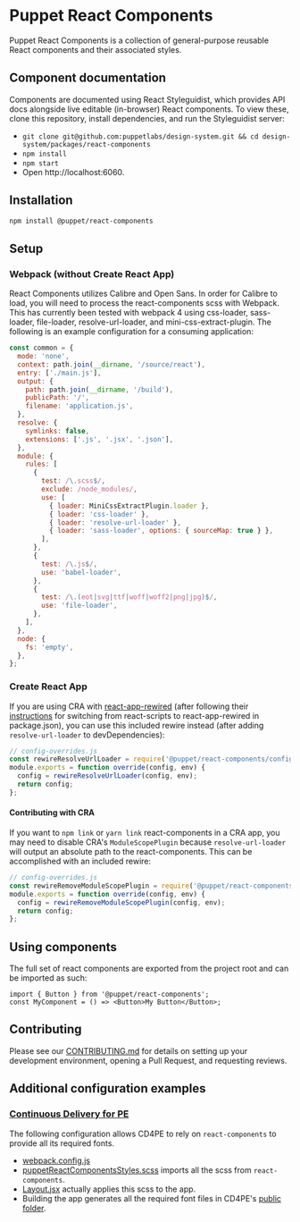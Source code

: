 # Puppet React Components

Puppet React Components is a collection of general-purpose reusable React
components and their associated styles.

## Component documentation

Components are documented using React Styleguidist, which provides API docs alongside live editable (in-browser) React components. To view these, clone this repository, install dependencies, and run the Styleguidist server:

- `git clone git@github.com:puppetlabs/design-system.git && cd design-system/packages/react-components`
- `npm install`
- `npm start`
- Open http://localhost:6060.

## Installation

```sh
npm install @puppet/react-components
```

## Setup

### Webpack (without Create React App)

React Components utilizes Calibre and Open Sans. In order for Calibre to load, you will need to process the react-components scss with Webpack. This has currently been tested with webpack 4 using css-loader, sass-loader, file-loader, resolve-url-loader, and mini-css-extract-plugin. The following is an example configuration for a consuming application:

```javascript
const common = {
  mode: 'none',
  context: path.join(__dirname, '/source/react'),
  entry: ['./main.js'],
  output: {
    path: path.join(__dirname, '/build'),
    publicPath: '/',
    filename: 'application.js',
  },
  resolve: {
    symlinks: false,
    extensions: ['.js', '.jsx', '.json'],
  },
  module: {
    rules: [
      {
        test: /\.scss$/,
        exclude: /node_modules/,
        use: [
          { loader: MiniCssExtractPlugin.loader },
          { loader: 'css-loader' },
          { loader: 'resolve-url-loader' },
          { loader: 'sass-loader', options: { sourceMap: true } },
        ],
      },
      {
        test: /\.js$/,
        use: 'babel-loader',
      },
      {
        test: /\.(eot|svg|ttf|woff|woff2|png|jpg)$/,
        use: 'file-loader',
      },
    ],
  },
  node: {
    fs: 'empty',
  },
};
```

### Create React App

If you are using CRA with [react-app-rewired](https://github.com/timarney/react-app-rewired) (after following their [instructions](https://github.com/timarney/react-app-rewired/blob/master/README.md#how-to-rewire-your-create-react-app-project) for switching from react-scripts to react-app-rewired in package.json), you can use this included rewire instead (after adding `resolve-url-loader` to devDependencies):

```js
// config-overrides.js
const rewireResolveUrlLoader = require('@puppet/react-components/config/rewire-resolve-url-loader.js');
module.exports = function override(config, env) {
  config = rewireResolveUrlLoader(config, env);
  return config;
};
```

#### Contributing with CRA

If you want to `npm link` or `yarn link` react-components in a CRA app, you may need to disable CRA's `ModuleScopePlugin` because `resolve-url-loader` will output an absolute path to the react-components. This can be accomplished with an included rewire:

```js
// config-overrides.js
const rewireRemoveModuleScopePlugin = require('@puppet/react-components/config/rewire-remove-module-scope-plugin.js');
module.exports = function override(config, env) {
  config = rewireRemoveModuleScopePlugin(config, env);
  return config;
};
```

## Using components

The full set of react components are exported from the project root and can be imported as such:

```
import { Button } from '@puppet/react-components';
const MyComponent = () => <Button>My Button</Button>;
```

## Contributing

Please see our [CONTRIBUTING.md](CONTRIBUTING.md) for details on
setting up your development environment, opening a Pull Request, and requesting
reviews.

## Additional configuration examples

### [Continuous Delivery for PE](https://github.com/puppetlabs/PipelinesInfra)

The following configuration allows CD4PE to rely on `react-components` to provide all its required fonts.

- [webpack.config.js](https://github.com/puppetlabs/PipelinesInfra/blob/d40d8207793f9ae847e8f65595c9e03b7c61c2a0/webpack.config.js)
- [puppetReactComponentsStyles.scss](https://github.com/puppetlabs/PipelinesInfra/blob/d40d8207793f9ae847e8f65595c9e03b7c61c2a0/src/main/js/styles/puppetReactComponentsStyles.scss) imports all the scss from `react-components`.
- [Layout.jsx](https://github.com/puppetlabs/PipelinesInfra/blob/d40d8207793f9ae847e8f65595c9e03b7c61c2a0/src/main/js/containers/Layout.jsx#L25) actually applies this scss to the app.
- Building the app generates all the required font files in CD4PE's [public folder](https://github.com/puppetlabs/PipelinesInfra/tree/d40d8207793f9ae847e8f65595c9e03b7c61c2a0/public).
